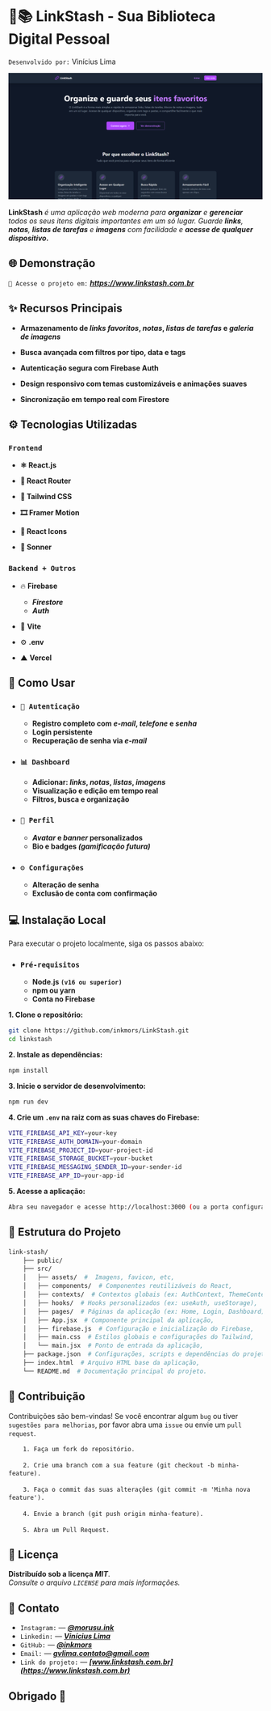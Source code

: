 
# 🔗📚 LinkStash - Sua Biblioteca Digital Pessoal
`Desenvolvido por:` Vinícius Lima

![Banner do LinkStash](./BannerLinkStash.png)

**LinkStash** *é uma aplicação web moderna para **organizar** e **gerenciar** todos os seus itens digitais importantes em um só lugar. Guarde **links**, **notas**, **listas de tarefas** e **imagens** com facilidade e **acesse de qualquer dispositivo.***


## **🌐 Demonstração**

`🔗 Acesse o projeto em:` ***https://www.linkstash.com.br***


## **✨ Recursos Principais**

- **Armazenamento de *links favoritos*, *notas*, *listas de tarefas* e *galeria de imagens***

- **Busca avançada com filtros por tipo, data e tags**
- **Autenticação segura com Firebase Auth**
- **Design responsivo com temas customizáveis e animações suaves**
- **Sincronização em tempo real com Firestore**

## **⚙️ Tecnologias Utilizadas**

### `Frontend`

- **⚛️ React.js** 

- **🧭 React Router** 

- **🎨 Tailwind CSS**

- **🎞️ Framer Motion**

- **🔔 React Icons**

- **🎯 Sonner**

### `Backend + Outros`
- 🔥 **Firebase** 

  - ***Firestore*** 
  - ***Auth*** 
  
- 📄 **Vite**

- ⚙️ **.env**

- ▲ **Vercel**


## **🚀 Como Usar**

- ### `🔐 Autenticação`
    - **Registro completo com *e-mail*, *telefone* e *senha***
    - **Login persistente**
    - **Recuperação de senha via *e-mail***

- ### `📊 Dashboard`
    - **Adicionar: *links*, *notas*, *listas*, *imagens***
    - **Visualização e edição em tempo real**
    - **Filtros, busca e organização** 

- ### `👤 Perfil`
    - ***Avatar* e *banner* personalizados**
    - **Bio e badges *(gamificação futura)*** 

- ### `⚙️ Configurações`
    - **Alteração de senha**  
    - **Exclusão de conta com confirmação** 

## 💻 Instalação Local
Para executar o projeto localmente, siga os passos abaixo:

- ### `Pré-requisitos`
    - **Node.js `(v16 ou superior)`**
    - **npm ou yarn**  
    - **Conta no Firebase**

**1. Clone o repositório:**

```bash
git clone https://github.com/inkmors/LinkStash.git
cd linkstash
```
**2. Instale as dependências:**

```bash
npm install
```
**3. Inicie o servidor de desenvolvimento:**

```bash
npm run dev
```

**4. Crie um `.env` na raiz com as suas chaves do Firebase:**

```bash
VITE_FIREBASE_API_KEY=your-key
VITE_FIREBASE_AUTH_DOMAIN=your-domain
VITE_FIREBASE_PROJECT_ID=your-project-id
VITE_FIREBASE_STORAGE_BUCKET=your-bucket
VITE_FIREBASE_MESSAGING_SENDER_ID=your-sender-id
VITE_FIREBASE_APP_ID=your-app-id
```
**5. Acesse a aplicação:**
```bash
Abra seu navegador e acesse http://localhost:3000 (ou a porta configurada).
```

## 📁 Estrutura do Projeto
```bash
link-stash/
    ├── public/
    ├── src/
    │   ├── assets/  #  Imagens, favicon, etc,
    │   ├── components/  # Componentes reutilizáveis do React,
    │   ├── contexts/  # Contextos globais (ex: AuthContext, ThemeContext),
    │   ├── hooks/  # Hooks personalizados (ex: useAuth, useStorage),
    │   ├── pages/  # Páginas da aplicação (ex: Home, Login, Dashboard),
    │   ├── App.jsx  # Componente principal da aplicação,
    │   ├── firebase.js  # Configuração e inicialização do Firebase,  
    │   ├── main.css  # Estilos globais e configurações do Tailwind,
    │   └── main.jsx  # Ponto de entrada da aplicação,              
    ├── package.json  # Configurações, scripts e dependências do projeto,
    ├── index.html  # Arquivo HTML base da aplicação,
    └── README.md  # Documentação principal do projeto.
```   

## 🤝 Contribuição

Contribuições são bem-vindas! Se você encontrar algum `bug` ou tiver `sugestões para melhorias`, por favor abra uma `issue` ou envie um `pull request`.

        1. Faça um fork do repositório.

        2. Crie uma branch com a sua feature (git checkout -b minha-feature).
        
        3. Faça o commit das suas alterações (git commit -m 'Minha nova feature').

        4. Envie a branch (git push origin minha-feature).

        5. Abra um Pull Request.

## 📄 Licença

**Distribuído sob a licença *MIT***.  
*Consulte o arquivo `LICENSE` para mais informações.*


## 📧 Contato

- `Instagram:` — ***[@morusu.ink](https://instagram.com/morusu.ink)***  
- `Linkedin:` — ***[Vinícius Lima](https://www.linkedin.com/in/vin%C3%ADcius-lima-738603284/)***  
- `GitHub:` — ***[@inkmors](https://github.com/inkmors)***
- `Email:` — ***gvlima.contato@gmail.com***
- `Link do projeto:` — ***[www.linkstash.com.br](https://www.linkstash.com.br)***

## Obrigado 🤍

